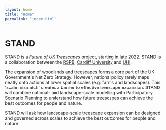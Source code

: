 ```yaml
---
layout: home
title: "Home"
permalink: "index.html"
---
```

     
# STAND 
STAND is a [*Future of UK Treescapes*](https://www.uktreescapes.org/) project, starting in late 2022. STAND is a collaboration between the [RSPB](https://www.rspb.org.uk/our-work/conservation/centre-for-conservation-science/), [Cardiff University](https://www.cardiff.ac.uk/social-sciences) and [UHI](https://www.inverness.uhi.ac.uk/research/forestry-and-conservation-group/).

The expansion of woodlands and treescapes forms a core part of the UK Government's Net Zero Strategy. However, national policy rarely maps neatly onto actions at lower spatial scales (e.g. farms and landscapes). This 'scale mismatch' creates a barrier to effective treescape expansion. STAND will combine national- and landscape-scale modelling with Participatory Scenario Planning to understand how future treescapes can achieve the best outcomes for people and nature. 

STAND will ask how landscape-scale treescape expansion can be designed and governed across scales to achieve the best outcomes for people and nature. 
